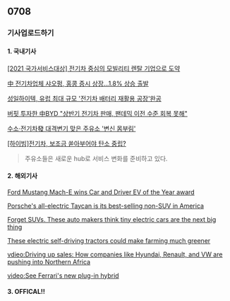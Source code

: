 ## 0708
### 기사업로드하기
#### 1. 국내기사

[[2021 국가서비스대상] 전기차 중심의 모빌리티 렌탈 기업으로 도약](https://news.joins.com/article/24100681)

[中 전기차업체 샤오펑, 홍콩 증시 상장…1.8% 상승 출발](https://biz.chosun.com/international/international_economy/2021/07/07/XI2COMVWJFC77FAQ73VYKIPPDY/)

[성일하이텍, 유럽 최대 규모 '전기차 배터리 재활용 공장'완공](https://m.etnews.com/20210705000173)

[버핏 투자한 中BYD "상반기 전기차 판매, 팬데믹 이전 수준 회복 못해"](https://news.mt.co.kr/mtview.php?no=2021070618075218024)

[수소·전기차發 대격변기 맞은 주유소 '변신 몸부림'](https://www.getnews.co.kr/news/articleView.html?idxno=538825)

[[하이빔]전기차, 보조금 쏟아부어야 탄소 중립?](https://www.wowtv.co.kr/NewsCenter/News/Read?articleId=202107071026341)

> 주유소들은 새로운 hub로 서비스 변화를 준비하고 있다.

#### 2. 해외기사

[Ford Mustang Mach-E wins Car and Driver EV of the Year award](https://edition.cnn.com/2021/07/07/success/car-and-driver-ev-of-the-year-ford-mustang-mach-e/index.html)

[Porsche's all-electric Taycan is its best-selling non-SUV in America](https://edition.cnn.com/2020/10/05/business/porsche-taycan-sales/index.html)

[Forget SUVs. These auto makers think tiny electric cars are the next big thing](https://edition.cnn.com/2021/04/08/success/small-electric-cars/index.html)

[These electric self-driving tractors could make farming much greener](https://edition.cnn.com/2021/05/11/tech/monarch-autonomous-electric-tractor-spc-intl/index.html)

[vdieo:Driving up sales: How companies like Hyundai, Renault, and VW are pushing into Northern Africa](https://edition.cnn.com/videos/business/2019/12/20/morocco-hyundai-renault-vw-northern-africa-mpa.cnn)

[video:See Ferrari's new plug-in hybrid](https://edition.cnn.com/videos/business/2021/06/24/ferrari-hybrid-296-gtb-mc-orig.cnn-business)

>

#### 3. OFFICAL!!

[]()

[]()